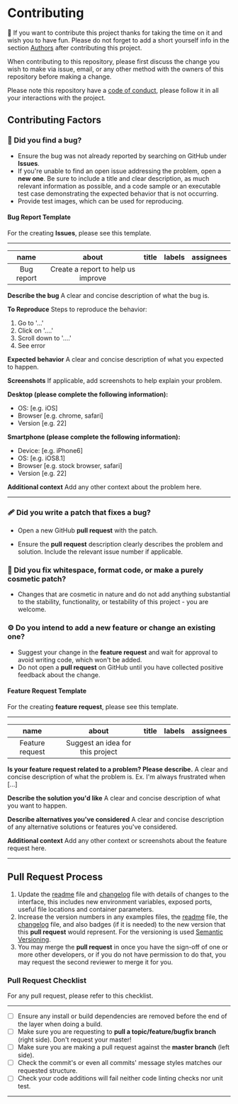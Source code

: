 # Contributing

🎉 If you want to contribute this project thanks for taking the time on it and wish you to have fun.
Please do not forget to add a short yourself info in the section [Authors](README.md#authors) after contributing this project.

When contributing to this repository, please first discuss the change you wish to make via issue,
email, or any other method with the owners of this repository before making a change. 

Please note this repository have a [code of conduct](CODE_OF_CONDUCT.md), please follow it in all your interactions with the project. 

## Contributing Factors

### 🐞 Did you find a bug?

- Ensure the bug was not already reported by searching on GitHub under **Issues**.
- If you're unable to find an open issue addressing the problem, open a **new one**.  Be sure to include a title and clear description, as much relevant information as possible, and a code sample or an executable test case demonstrating the expected behavior that is not occurring.
- Provide test images, which can be used for reproducing.

#### Bug Report Template

For the creating **Issues**, please see this template.

----

|    name    |               about                | title | labels | assignees |
| :--------: | :--------------------------------: | :---: | :----: | --------: |
| Bug report | Create a report to help us improve |       |        |           |

**Describe the bug** A clear and concise description of what the bug is.

**To Reproduce** Steps to reproduce the behavior:

1. Go to '...'
2. Click on '....'
3. Scroll down to '....'
4. See error

**Expected behavior** A clear and concise description of what you expected to happen.

**Screenshots** If applicable, add screenshots to help explain your problem.

**Desktop (please complete the following information):**

- OS: [e.g. iOS]
- Browser [e.g. chrome, safari]
- Version [e.g. 22]

**Smartphone (please complete the following information):**

- Device: [e.g. iPhone6]
- OS: [e.g. iOS8.1]
- Browser [e.g. stock browser, safari]
- Version [e.g. 22]

**Additional context** Add any other context about the problem here.

----

### 🩹 Did you write a patch that fixes a bug?

- Open a new GitHub **pull request** with the patch.

- Ensure the **pull request** description clearly describes the problem and solution. Include the relevant issue number if applicable.

### 🎈 Did you fix whitespace, format code, or make a purely cosmetic patch?

- Changes that are cosmetic in nature and do not add anything substantial to the stability, 
functionality, or testability of this project - you are welcome.

### ⚙️ Do you intend to add a new feature or change an existing one?

- Suggest your change in the **feature request** and wait for approval to avoid writing code, which won't be added.
- Do not open a **pull request** on GitHub until you have collected positive feedback about the change.

#### Feature Request Template

For the creating **feature request**, please see this template.

----

|      name       |              about               | title | labels | assignees |
| :-------------: | :------------------------------: | :---: | :----: | --------: |
| Feature request | Suggest an idea for this project |       |        |           |

**Is your feature request related to a problem? Please describe.**
A clear and concise description of what the problem is. Ex. I'm always frustrated when [...]

**Describe the solution you'd like**
A clear and concise description of what you want to happen.

**Describe alternatives you've considered**
A clear and concise description of any alternative solutions or features you've considered.

**Additional context**
Add any other context or screenshots about the feature request here.

----

## Pull Request Process

1. Update the [readme](README.md) file and [changelog](#CHANGELOG.md) file with details of changes to the interface, this includes new environment variables, exposed ports, useful file locations and container parameters.
2. Increase the version numbers in any examples files, the  [readme](README.md) file, the  [changelog](#CHANGELOG.md) file, and also badges (if it is needed) to the new version that this **pull request** would represent. For the versioning is used [Semantic Versioning](http://semver.org/).
3. You may merge the **pull request** in once you have the sign-off of one or more other developers, or if you do not have permission to do that, you may request the second reviewer to merge it for you.

### Pull Request Checklist

For any pull request, please refer to this checklist.

----

- [ ] Ensure any install or build dependencies are removed before the end of the layer when doing a build.
- [ ] Make sure you are requesting to **pull a topic/feature/bugfix branch** (right side). Don't request your master!
- [ ] Make sure you are making a pull request against the **master branch** (left side).
- [ ] Check the commit's or even all commits' message styles matches our requested structure.
- [ ] Check your code additions will fail neither code linting checks nor unit test.

----